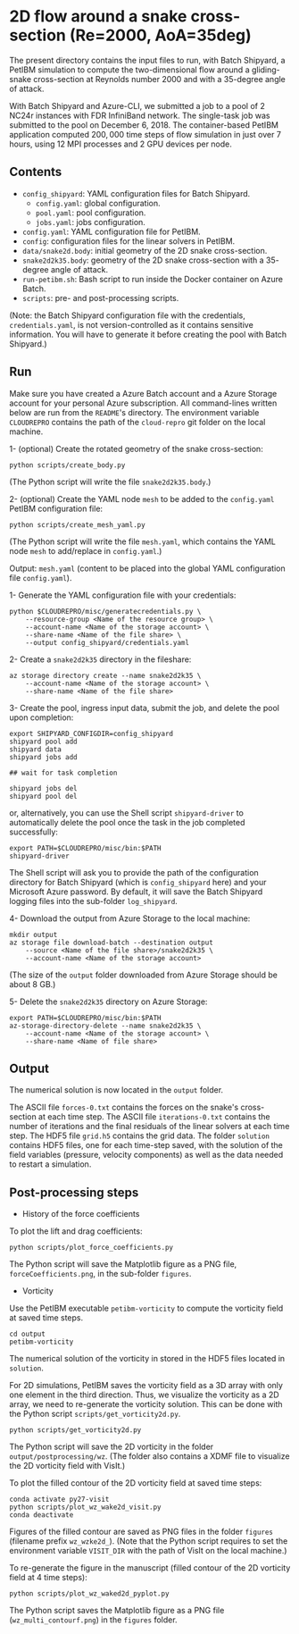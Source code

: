# 2D flow around a snake cross-section (Re=2000, AoA=35deg)

The present directory contains the input files to run, with Batch Shipyard, a PetIBM simulation to compute the two-dimensional flow around a gliding-snake cross-section at Reynolds number $2000$ and with a $35$-degree angle of attack.

With Batch Shipyard and Azure-CLI, we submitted a job to a pool of 2 NC24r instances with FDR InfiniBand network.
The single-task job was submitted to the pool on December 6, 2018.
The container-based PetIBM application computed $200,000$ time steps of flow simulation in just over 7 hours, using 12 MPI processes and 2 GPU devices per node.

## Contents

* `config_shipyard`: YAML configuration files for Batch Shipyard.
  * `config.yaml`: global configuration.
  * `pool.yaml`: pool configuration.
  * `jobs.yaml`: jobs configuration.
* `config.yaml`: YAML configuration file for PetIBM.
* `config`: configuration files for the linear solvers in PetIBM.
* `data/snake2d.body`: initial geometry of the 2D snake cross-section.
* `snake2d2k35.body`: geometry of the 2D snake cross-section with a $35$-degree angle of attack.
* `run-petibm.sh`: Bash script to run inside the Docker container on Azure Batch.
* `scripts`: pre- and post-processing scripts.

(Note: the Batch Shipyard configuration file with the credentials, `credentials.yaml`, is not version-controlled as it contains sensitive information. You will have to generate it before creating the pool with Batch Shipyard.)

## Run

Make sure you have created a Azure Batch account and a Azure Storage account for your personal Azure subscription.
All command-lines written below are run from the `README`'s directory.
The environment variable `CLOUDREPRO` contains the path of the `cloud-repro` git folder on the local machine.

1- (optional) Create the rotated geometry of the snake cross-section:

```shell
python scripts/create_body.py
```

(The Python script will write the file `snake2d2k35.body`.)

2- (optional) Create the YAML node `mesh` to be added to the `config.yaml` PetIBM configuration file:

```shell
python scripts/create_mesh_yaml.py
```

(The Python script will write the file `mesh.yaml`, which contains the YAML node `mesh` to add/replace in `config.yaml`.)

Output: `mesh.yaml` (content to be placed into the global YAML configuration file `config.yaml`).

1- Generate the YAML configuration file with your credentials:

```shell
python $CLOUDREPRO/misc/generatecredentials.py \
    --resource-group <Name of the resource group> \
    --account-name <Name of the storage account> \
    --share-name <Name of the file share> \
    --output config_shipyard/credentials.yaml
```

2- Create a `snake2d2k35` directory in the fileshare:

```shell
az storage directory create --name snake2d2k35 \
    --account-name <Name of the storage account> \
    --share-name <Name of the file share>
```

3- Create the pool, ingress input data, submit the job, and delete the pool upon completion:

```shell
export SHIPYARD_CONFIGDIR=config_shipyard
shipyard pool add
shipyard data
shipyard jobs add

## wait for task completion

shipyard jobs del
shipyard pool del
```

or, alternatively, you can use the Shell script `shipyard-driver` to automatically delete the pool once the task in the job completed successfully:

```shell
export PATH=$CLOUDREPRO/misc/bin:$PATH
shipyard-driver
```

The Shell script will ask you to provide the path of the configuration directory for Batch Shipyard (which is `config_shipyard` here) and your Microsoft Azure password.
By default, it will save the Batch Shipyard logging files into the sub-folder `log_shipyard`.

4- Download the output from Azure Storage to the local machine:

```shell
mkdir output
az storage file download-batch --destination output
    --source <Name of the file share>/snake2d2k35 \
    --account-name <Name of the storage account>
```

(The size of the `output` folder downloaded from Azure Storage should be about 8 GB.)

5- Delete the `snake2d2k35` directory on Azure Storage:

```shell
export PATH=$CLOUDREPRO/misc/bin:$PATH
az-storage-directory-delete --name snake2d2k35 \
    --account-name <Name of the storage account> \
    --share-name <Name of file share>
```

## Output

The numerical solution is now located in the `output` folder.

The ASCII file `forces-0.txt` contains the forces on the snake's cross-section at each time step.
The ASCII file `iterations-0.txt` contains the number of iterations and the final residuals of the linear solvers at each time step.
The HDF5 file `grid.h5` contains the grid data.
The folder `solution` contains HDF5 files, one for each time-step saved, with the solution of the field variables (pressure, velocity components) as well as the data needed to restart a simulation.

## Post-processing steps

* History of the force coefficients

To plot the lift and drag coefficients:

```shell
python scripts/plot_force_coefficients.py
```

The Python script will save the Matplotlib figure as a PNG file, `forceCoefficients.png`, in the sub-folder `figures`.

* Vorticity

Use the PetIBM executable `petibm-vorticity` to compute the vorticity field at saved time steps.

```shell
cd output
petibm-vorticity
```

The numerical solution of the vorticity in stored in the HDF5 files located in `solution`.

For 2D simulations, PetIBM saves the vorticity field as a 3D array with only one element in the third direction.
Thus, we visualize the vorticity as a 2D array, we need to re-generate the vorticity solution.
This can be done with the Python script `scripts/get_vorticity2d.py`.

```shell
python scripts/get_vorticity2d.py
```

The Python script will save the 2D vorticity in the folder `output/postprocessing/wz`.
(The folder also contains a XDMF file to visualize the 2D vorticity field with VisIt.)

To plot the filled contour of the 2D vorticity field at saved time steps:

```shell
conda activate py27-visit
python scripts/plot_wz_wake2d_visit.py
conda deactivate
```

Figures of the filled contour are saved as PNG files in the folder `figures` (filename prefix `wz_wzke2d_`).
(Note that the Python script requires to set the environment variable `VISIT_DIR` with the path of VisIt on the local machine.)

To re-generate the figure in the manuscript (filled contour of the 2D vorticity field at 4 time steps):

```shell
python scripts/plot_wz_waked2d_pyplot.py
```

The Python script saves the Matplotlib figure as a PNG file (`wz_multi_contourf.png`) in the `figures` folder.
